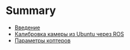 # Summary

* [Введение](README.md)
* [Калибровка камеры из Ubuntu через ROS](chapter1.md)
* [Параметры коптеров](parametri-kopterov.md)

